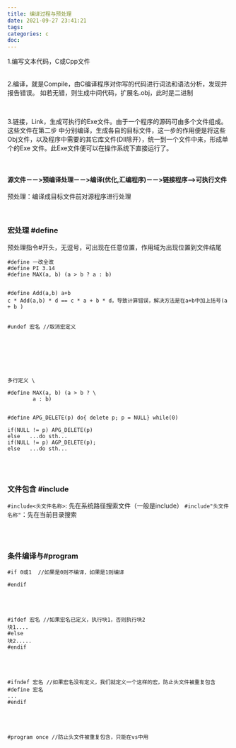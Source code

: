 ```yaml
---
title: 编译过程与预处理
date: 2021-09-27 23:41:21
tags:
categories: c
doc:
---
```


1.编写文本代码，C或Cpp文件<br/><br/>

2.编译，就是Compile，由C编译程序对你写的代码进行词法和语法分析，发现并报告错误。
如若无错，则生成中间代码，扩展名.obj，此时是二进制

<br/>

3.链接，Link，生成可执行的Exe文件。由于一个程序的源码可由多个文件组成。这些文件在第二步 
中分别编译，生成各自的目标文件，这一步的作用便是将这些Obj文件，以及程序中需要的其它库文件(Dll除开），统一到一个文件中来，形成单个的Exe 文件。此Exe文件便可以在操作系统下直接运行了。 

<br/>

#### 源文件－－>预编译处理－－>编译(优化,汇编程序)－－>链接程序-->可执行文件


预处理：编译成目标文件前对源程序进行处理

<br/>

### 宏处理 #define

预处理指令#开头，无逗号，可出现在任意位置，作用域为出现位置到文件结尾

```
#define 一改全改
#define PI 3.14
#define MAX(a, b) (a > b ? a : b)


#define Add(a,b) a+b  
c * Add(a,b) * d == c * a + b * d，导致计算错误，解决方法是在a+b中加上括号(a + b )


#undef 宏名 //取消宏定义




```



<br/><br/>

```
多行定义 \

#define MAX(a, b) (a > b ? \
		a : b)
		

#define APG_DELETE(p) do{ delete p; p = NULL} while(0)

if(NULL != p) APG_DELETE(p)
else   ...do sth...
if(NULL != p) AGP_DELETE(p);
else   ...do sth...
```

<br/><br/>

### 文件包含 #include

`#include<头文件名称>`: 先在系统路径搜索文件（一般是include）
`#include"头文件名称"`：先在当前目录搜索

<br/><br/>

### 条件编译与#program 

```
#if 0或1  //如果是0则不编译，如果是1则编译

#endif
```

<br/><br/>

```
#ifdef 宏名 //如果宏名已定义，执行块1，否则执行块2
块1....
#else
块2.....
#endif
```

<br/><br/>

```
#ifndef 宏名 //如果宏名没有定义，我们就定义一个这样的宏，防止头文件被重复包含
#define 宏名
...
#endif
```

<br/><br/>



```
#program once //防止头文件被重复包含，只能在vs中用
```

<br/><br/>